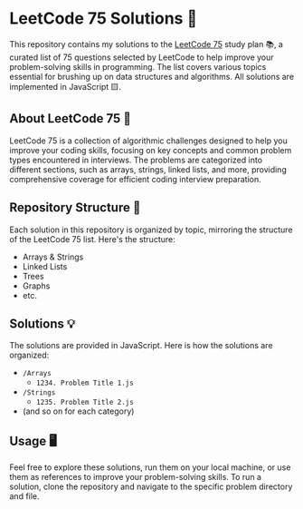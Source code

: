 # LeetCode 75 Solutions 🚀

This repository contains my solutions to the [LeetCode 75](https://leetcode.com/studyplan/leetcode-75/) study plan 📚, a curated list of 75 questions selected by LeetCode to help improve your problem-solving skills in programming. The list covers various topics essential for brushing up on data structures and algorithms. All solutions are implemented in JavaScript 🟨.

## About LeetCode 75 📖

LeetCode 75 is a collection of algorithmic challenges designed to help you improve your coding skills, focusing on key concepts and common problem types encountered in interviews. The problems are categorized into different sections, such as arrays, strings, linked lists, and more, providing comprehensive coverage for efficient coding interview preparation.

## Repository Structure 📂

Each solution in this repository is organized by topic, mirroring the structure of the LeetCode 75 list. Here's the structure:

- Arrays & Strings
- Linked Lists
- Trees
- Graphs
- etc.

## Solutions 💡

The solutions are provided in JavaScript. Here is how the solutions are organized:

- `/Arrays`
  - `1234. Problem Title 1.js`
- `/Strings`
  - `1235. Problem Title 2.js`
- (and so on for each category)

## Usage 🖥️

Feel free to explore these solutions, run them on your local machine, or use them as references to improve your problem-solving skills. To run a solution, clone the repository and navigate to the specific problem directory and file.
